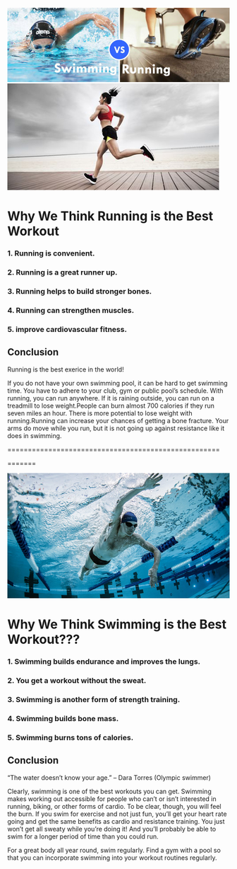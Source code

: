 ![Which one is the best?](s_vs_r.jpg)
![Running is the best exerice in the world!](running.jpg)
# Why We Think Running is the Best Workout

### 1. Running is convenient. 
### 2. Running is a great runner up.
### 3. Running helps to build stronger bones.
### 4. Running can strengthen muscles. 
### 5. improve cardiovascular fitness.
## Conclusion
Running is the best exerice in the world!

 If you do not have your own swimming pool, it can be hard to get swimming time. You have to adhere to your club, gym or public pool’s schedule. With running, you can run anywhere. If it is raining outside, you can run on a treadmill to lose weight.People can burn almost 700 calories if they run seven miles an hour. There is more potential to lose weight with running.Running can increase your chances of getting a bone fracture. Your arms do move while you run, but it is not going up against resistance like it does in swimming.
 
====================================================

=======

![Swimming is the best exercise in the world!](swimming.jpg)
# Why We Think Swimming is the Best Workout???
### 1. Swimming builds endurance and improves the lungs.
### 2. You get a workout without the sweat.
### 3. Swimming is another form of strength training.
### 4. Swimming builds bone mass.
### 5. Swimming burns tons of calories.
##                 Conclusion

“The water doesn’t know your age.” – Dara Torres (Olympic swimmer)

Clearly, swimming is one of the best workouts you can get. Swimming makes working out accessible for people who can’t or isn’t interested in running, biking, or other forms of cardio. To be clear, though, you will feel the burn. If you swim for exercise and not just fun, you’ll get your heart rate going and get the same benefits as cardio and resistance training. You just won’t get all sweaty while you’re doing it! And you’ll probably be able to swim for a longer period of time than you could run.

For a great body all year round, swim regularly. Find a gym with a pool so that you can incorporate swimming into your workout routines regularly.

